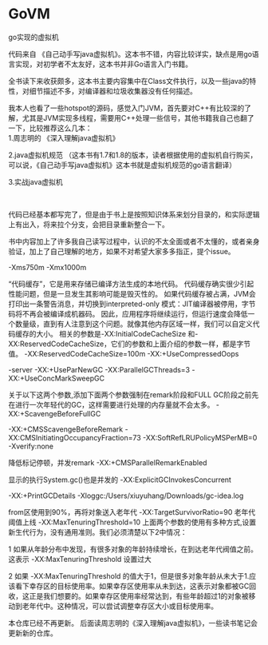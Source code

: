 # GoVM
go实现的虚拟机

代码来自 《自己动手写java虚拟机》。这本书不错，内容比较详实，缺点是用go语言实现，对初学者不太友好，这本书并非Go语言入门书籍。<br/>

全书读下来收获颇多，这本书主要内容集中在Class文件执行，以及一些java的特性，对细节描述不多，对编译器和垃圾收集器没有任何描述。<br/>

我本人也看了一些hotspot的源码，感觉入门JVM，首先要对C++有比较深的了解，尤其是JVM实现多线程，需要用C++处理一些信号，其他书籍我自己也翻了一下，比较推荐这么几本：<br/>
1.周志明的 《深入理解java虚拟机》<br/>

2.java虚拟机规范 （这本书有1.7和1.8的版本，读者根据使用的虚拟机自行购买，可以说，《自己动手写java虚拟机》这本书就是虚拟机规范的go语言翻译）

3.实战java虚拟机<br/>

<br/>

代码已经基本都写完了，但是由于书上是按照知识体系来划分目录的，和实际逻辑上有出入，将来拉个分支，会把目录重新整合一下。<br/>

书中内容加上了许多我自己读写过程中，认识的不太全面或者不太懂的，或者亲身验证，加上了自己理解的地方，如果不对希望大家多多指正，提个issue。<br/>

-Xms750m
-Xmx1000m

“代码缓存”，它是用来存储已编译方法生成的本地代码。
代码缓存确实很少引起性能问题，但是一旦发生其影响可能是毁灭性的。
如果代码缓存被占满，JVM会打印出一条警告消息，并切换到interpreted-only 模式：JIT编译器被停用，字节码将不再会被编译成机器码。
因此，应用程序将继续运行，但运行速度会降低一个数量级，直到有人注意到这个问题。就像其他内存区域一样，我们可以自定义代码缓存的大小。
相关的参数是-XX:InitialCodeCacheSize 和-XX:ReservedCodeCacheSize，它们的参数和上面介绍的参数一样，都是字节值。
-XX:ReservedCodeCacheSize=100m 
-XX:+UseCompressedOops

-server
-XX:+UseParNewGC
-XX:ParallelGCThreads=3
-XX:+UseConcMarkSweepGC

关于以下这两个参数,添加下面两个参数强制在remark阶段和FULL GC阶段之前先在进行一次年轻代的GC，这样需要进行处理的内存量就不会太多。
-XX:+ScavengeBeforeFullGC 

-XX:+CMSScavengeBeforeRemark
-XX:CMSInitiatingOccupancyFraction=73
-XX:SoftRefLRUPolicyMSPerMB=0
-Xverify:none

降低标记停顿，并发remark
-XX:+CMSParallelRemarkEnabled 

显示的执行System.gc()也是并发的
-XX:ExplicitGCInvokesConcurrent

-XX:+PrintGCDetails
-Xloggc:/Users/xiuyuhang/Downloads/gc-idea.log


from区使用到90%，再将对象送入老年代
-XX:TargetSurvivorRatio=90
老年代阈值上线
-XX:MaxTenuringThreshold=10
上面两个参数的使用有多种方式,设置新生代行为，没有通用准则。我们必须清楚以下2中情况：

1 如果从年龄分布中发现，有很多对象的年龄持续增长，在到达老年代阀值之前。这表示 -XX:MaxTenuringThreshold 设置过大

2 如果 -XX:MaxTenuringThreshold 的值大于1，但是很多对象年龄从未大于1.应该看下幸存区的目标使用率。如果幸存区使用率从未到达，这表示对象都被GC回收，这正是我们想要的。如果幸存区使用率经常达到，有些年龄超过1的对象被移动到老年代中。这种情况，可以尝试调整幸存区大小或目标使用率。

本仓库已经不再更新。
后面读周志明的《深入理解java虚拟机》，一些读书笔记会更新新的仓库。
